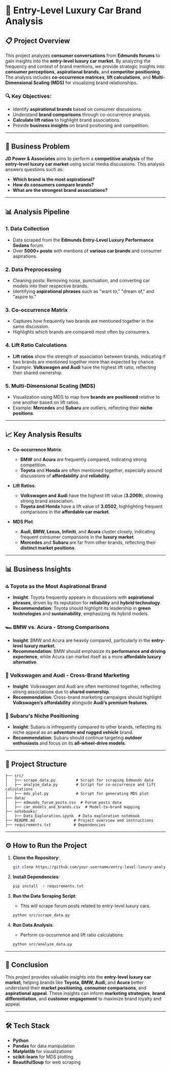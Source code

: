 # 🚗 Entry-Level Luxury Car Brand Analysis

## 📋 Project Overview

This project analyzes **consumer conversations** from **Edmunds forums** to gain insights into the **entry-level luxury car market**. By analyzing the frequency and context of brand mentions, we provide strategic insights into **consumer perceptions**, **aspirational brands**, and **competitor positioning**. The analysis includes **co-occurrence matrices**, **lift calculations**, and **Multi-Dimensional Scaling (MDS)** for visualizing brand relationships.

### 🔍 Key Objectives:
- Identify **aspirational brands** based on consumer discussions.
- Understand **brand comparisons** through co-occurrence analysis.
- **Calculate lift ratios** to highlight brand associations.
- Provide **business insights** on brand positioning and competition.

---

## 💼 Business Problem

**JD Power & Associates** aims to perform a **competitive analysis** of the **entry-level luxury car market** using social media discussions. This analysis answers questions such as:
- **Which brand is the most aspirational?**
- **How do consumers compare brands?**
- **What are the strongest brand associations?**

---

## 📊 Analysis Pipeline

### 1. **Data Collection**
   - Data scraped from the **Edmunds Entry-Level Luxury Performance Sedans** forum.
   - Over **5000+ posts** with mentions of **various car brands** and consumer aspirations.

### 2. **Data Preprocessing**
   - Cleaning posts: Removing noise, punctuation, and converting car models into their respective brands.
   - Identifying **aspirational phrases** such as "want to," "dream of," and "aspire to."

### 3. **Co-occurrence Matrix**
   - Captures how frequently two brands are mentioned together in the same discussion.
   - Highlights which brands are compared most often by consumers.

### 4. **Lift Ratio Calculations**
   - **Lift ratios** show the strength of association between brands, indicating if two brands are mentioned together more than expected by chance.
   - Example: **Volkswagen and Audi** have the highest lift ratio, reflecting their shared ownership.

### 5. **Multi-Dimensional Scaling (MDS)**
   - Visualization using MDS to map how **brands are positioned** relative to one another based on lift ratios.
   - Example: **Mercedes** and **Subaru** are outliers, reflecting their **niche positions**.

---

## 📈 Key Analysis Results

- **Co-occurrence Matrix**:
  - **BMW** and **Acura** are frequently compared, indicating strong competition.
  - **Toyota** and **Honda** are often mentioned together, especially around discussions of **affordability** and **reliability**.

- **Lift Ratios**:
  - **Volkswagen and Audi** have the highest lift value (**3.2069**), showing strong brand association.
  - **Toyota and Honda** have a lift value of **3.0502**, highlighting frequent comparisons in the **affordable car market**.

- **MDS Plot**:
  - **Audi, BMW, Lexus, Infiniti**, and **Acura** cluster closely, indicating frequent consumer comparisons in the **luxury market**.
  - **Mercedes** and **Subaru** are far from other brands, reflecting their **distinct market positions**.

---

## 📊 Business Insights

### 🔝 **Toyota as the Most Aspirational Brand**
- **Insight**: Toyota frequently appears in discussions with **aspirational phrases**, driven by its reputation for **reliability** and **hybrid technology**.
- **Recommendation**: Toyota should highlight its leadership in **green technologies** and **sustainability**, emphasizing its hybrid models.

### 🏎️ **BMW vs. Acura - Strong Comparisons**
- **Insight**: BMW and Acura are heavily compared, particularly in the **entry-level luxury market**.
- **Recommendation**: BMW should emphasize its **performance and driving experience**, while Acura can market itself as a more **affordable luxury alternative**.

### 🚗 **Volkswagen and Audi - Cross-Brand Marketing**
- **Insight**: Volkswagen and Audi are often mentioned together, reflecting strong associations due to **shared ownership**.
- **Recommendation**: Cross-brand marketing campaigns should highlight **Volkswagen’s affordability** alongside **Audi’s premium features**.

### 🌄 **Subaru's Niche Positioning**
- **Insight**: Subaru is infrequently compared to other brands, reflecting its niche appeal as an **adventure and rugged vehicle** brand.
- **Recommendation**: Subaru should continue targeting **outdoor enthusiasts** and focus on its **all-wheel-drive models**.

---

## 📂 Project Structure

```
├── src/
│   ├── scrape_data.py         # Script for scraping Edmunds data
│   ├── analyze_data.py        # Script for co-occurrence and lift calculations
│   ├── mds_plot.py            # Script for generating MDS plot
├── data/
│   ├── edmunds_forum_posts.csv  # Forum posts data
│   ├── car_models_and_brands.csv  # Model-to-brand mapping
├── notebooks/
│   ├── Data_Exploration.ipynb  # Data exploration notebook
├── README.md                 # Project overview and instructions
├── requirements.txt          # Dependencies
```

---

## ⚙️ How to Run the Project

1. **Clone the Repository**:
   ```bash
   git clone https://github.com/your-username/entry-level-luxury-analysis.git
   ```

2. **Install Dependencies**:
   ```bash
   pip install -r requirements.txt
   ```

3. **Run the Data Scraping Script**:
   - This will scrape forum posts related to entry-level luxury cars.
   ```bash
   python src/scrape_data.py
   ```

4. **Run Data Analysis**:
   - Perform co-occurrence and lift ratio calculations:
   ```bash
   python src/analyze_data.py
   ```

---

## 🔮 Conclusion

This project provides valuable insights into the **entry-level luxury car market**, helping brands like **Toyota, BMW, Audi**, and **Acura** better understand their **market positioning**, **consumer comparisons**, and **aspirational appeal**. These insights can inform **marketing strategies**, **brand differentiation**, and **customer engagement** to maximize brand loyalty and appeal.

---

## 🛠️ Tech Stack

- **Python**
- **Pandas** for data manipulation
- **Matplotlib** for visualizations
- **scikit-learn** for MDS plotting
- **BeautifulSoup** for web scraping
